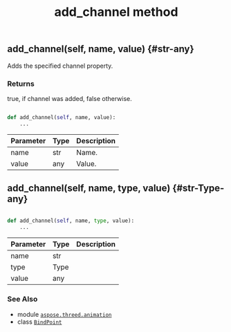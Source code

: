 ﻿---
title: add_channel method
second_title: Aspose.3D for Python via .NET API References
description: 
type: docs
weight: 20
url: /python-net/aspose.threed.animation/bindpoint/add_channel/
is_root: false
---

## add_channel(self, name, value) {#str-any}

Adds the specified channel property.


### Returns 


true, if channel was added, false otherwise.


```python

def add_channel(self, name, value):
    ...
```


| Parameter | Type | Description |
| :- | :- | :- |
| name | str | Name. |
| value | any | Value. |


## add_channel(self, name, type, value) {#str-Type-any}





```python

def add_channel(self, name, type, value):
    ...
```


| Parameter | Type | Description |
| :- | :- | :- |
| name | str |  |
| type | Type |  |
| value | any |  |



### See Also
* module [`aspose.threed.animation`](../../)
* class [`BindPoint`](/3d/python-net/aspose.threed.animation/bindpoint)
